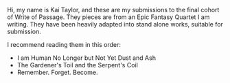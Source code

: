 Hi, my name is Kai Taylor, and these are my submissions to the final cohort of Write of Passage. 
They pieces are from an Epic Fantasy Quartet I am writing.
They have been heavily adapted into stand alone works, suitable for submission. 

I recommend reading them in this order:
- I am Human No Longer but Not Yet Dust and Ash
- The Gardener's Toil and the Serpent's Coil
- Remember. Forget. Become. 
